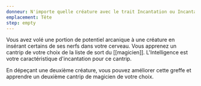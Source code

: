 ```yaml
---
donneur: N'importe quelle créature avec le trait Incantation ou Incantation Innée
emplacement: Tête
step: empty
---
```

Vous avez volé une portion de potentiel arcanique à une créature en insérant certains de ses nerfs dans votre cerveau. Vous apprenez un cantrip de votre choix de la liste de sort du [[magicien]]. L'Intelligence est votre caractéristique d'incantation pour ce cantrip.

En dépeçant une deuxième créature, vous pouvez améliorer cette greffe et apprendre un deuxième cantrip de magicien de votre choix.